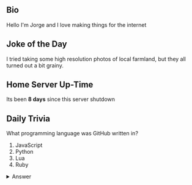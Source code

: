 ## Bio

Hello I'm Jorge and I love making things for the internet

## Joke of the Day

I tried taking some high resolution photos of local farmland, but they all turned out a bit grainy.

## Home Server Up-Time

Its been **8 days** since this server shutdown


## Daily Trivia

What programming language was GitHub written in?
 1. JavaScript
 2. Python
 3. Lua
 4. Ruby

<details>
  <summary>Answer</summary>
  Ruby
</details>
